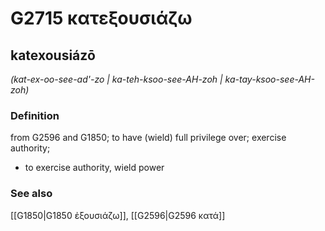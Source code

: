 # G2715 κατεξουσιάζω

## katexousiázō

_(kat-ex-oo-see-ad'-zo | ka-teh-ksoo-see-AH-zoh | ka-tay-ksoo-see-AH-zoh)_

### Definition

from G2596 and G1850; to have (wield) full privilege over; exercise authority; 

- to exercise authority, wield power

### See also

[[G1850|G1850 ἐξουσιάζω]], [[G2596|G2596 κατά]]
